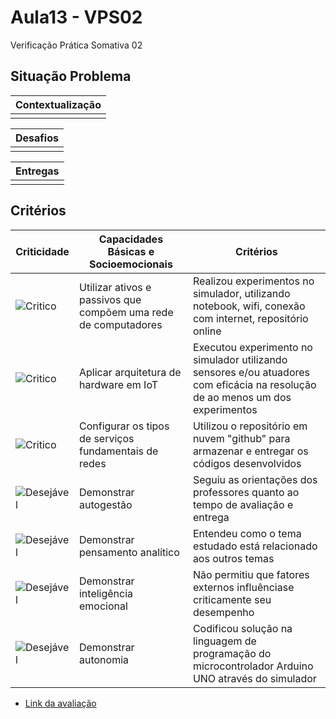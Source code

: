 # Aula13 - VPS02
Verificação Prática Somativa 02

## Situação Problema

|Contextualização|
|-|
||

|Desafios|
|-|
||

|Entregas|
|-|
||

## Critérios
|Criticidade|Capacidades Básicas e Socioemocionais|Critérios|
|-|-|-|
|![Critico](https://raw.githubusercontent.com/wellifabio/senai2023/main/outros/assets/critico.png)|Utilizar ativos e passivos que compõem uma rede de computadores|Realizou experimentos no simulador, utilizando notebook, wifi, conexão com internet, repositório online|
|![Critico](https://raw.githubusercontent.com/wellifabio/senai2023/main/outros/assets/critico.png)|Aplicar arquitetura de hardware em IoT|Executou experimento no simulador utilizando sensores e/ou atuadores com eficácia na resolução de ao menos um dos experimentos|
|![Critico](https://raw.githubusercontent.com/wellifabio/senai2023/main/outros/assets/critico.png)|Configurar os tipos de serviços fundamentais de redes|Utilizou o repositório em nuvem "github" para armazenar e entregar os códigos desenvolvidos|
|![Desejável](https://raw.githubusercontent.com/wellifabio/senai2023/main/outros/assets/desejavel.png)|Demonstrar autogestão|Seguiu as orientações dos professores quanto ao tempo de avaliação e entrega|
|![Desejável](https://raw.githubusercontent.com/wellifabio/senai2023/main/outros/assets/desejavel.png)|Demonstrar pensamento analítico|Entendeu como o tema estudado está relacionado aos outros temas|
|![Desejável](https://raw.githubusercontent.com/wellifabio/senai2023/main/outros/assets/desejavel.png)|Demonstrar inteligência emocional|Não permitiu que fatores externos influênciase criticamente seu desempenho|
|![Desejável](https://raw.githubusercontent.com/wellifabio/senai2023/main/outros/assets/desejavel.png)|Demonstrar autonomia|Codificou solução na linguagem de programação do microcontrolador Arduino UNO através do simulador|
- [Link da avaliação](https://forms.gle/HQ2dTA3gZHD9Bofv7)
